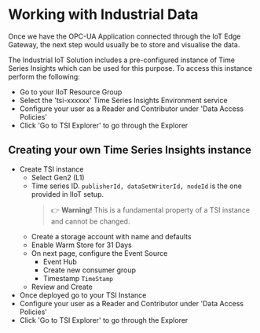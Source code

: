 # Working with Industrial Data

Once we have the OPC-UA Application connected through the IoT Edge Gateway, the next step would usually be to store and visualise the data.

The Industrial IoT Solution includes a pre-configured instance of Time Series Insights which can be used for this purpose. To access this instance perform the following:

* Go to your IIoT Resource Group
* Select the 'tsi-xxxxxx' Time Series Insights Environment service
* Configure your user as a Reader and Contributor under 'Data Access Policies'
* Click 'Go to TSI Explorer' to go through the Explorer

## Creating your own Time Series Insights instance

* Create TSI instance
  * Select Gen2 (L1)
  * Time series ID. `publisherId, dataSetWriterId, nodeId` is the one provided in IIoT setup.
    > 👉 **Warning!** This is a fundamental property of a TSI instance and cannot be changed.
  * Create a storage account with name and defaults
  * Enable Warm Store for 31 Days
  * On next page, configure the Event Source
    * Event Hub
    * Create new consumer group
    * Timestamp `TimeStamp`
  * Review and Create
* Once deployed go to your TSI Instance
* Configure your user as a Reader and Contributor under 'Data Access Policies'
* Click 'Go to TSI Explorer' to go through the Explorer
